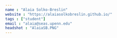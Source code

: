 ```yaml
---
name : "Alaia Solko-Breslin"
website : "https://alaiasolkobreslin.github.io/"
tags : ["student"]
email : "alaia@seas.upenn.edu"
headshot : "AlaiaSB.PNG"
---
```

